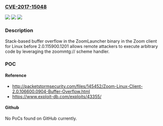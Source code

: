 ### [CVE-2017-15048](https://cve.mitre.org/cgi-bin/cvename.cgi?name=CVE-2017-15048)
![](https://img.shields.io/static/v1?label=Product&message=n%2Fa&color=blue)
![](https://img.shields.io/static/v1?label=Version&message=n%2Fa&color=blue)
![](https://img.shields.io/static/v1?label=Vulnerability&message=n%2Fa&color=brighgreen)

### Description

Stack-based buffer overflow in the ZoomLauncher binary in the Zoom client for Linux before 2.0.115900.1201 allows remote attackers to execute arbitrary code by leveraging the zoommtg:// scheme handler.

### POC

#### Reference
- http://packetstormsecurity.com/files/145452/Zoom-Linux-Client-2.0.106600.0904-Buffer-Overflow.html
- https://www.exploit-db.com/exploits/43355/

#### Github
No PoCs found on GitHub currently.

